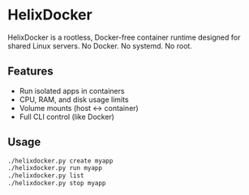 # HelixDocker

HelixDocker is a rootless, Docker-free container runtime designed for shared Linux servers. No Docker. No systemd. No root.

## Features
- Run isolated apps in containers
- CPU, RAM, and disk usage limits
- Volume mounts (host ↔ container)
- Full CLI control (like Docker)

## Usage

```bash
./helixdocker.py create myapp
./helixdocker.py run myapp
./helixdocker.py list
./helixdocker.py stop myapp
